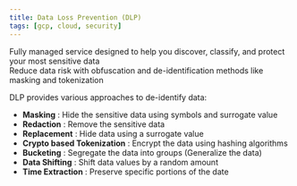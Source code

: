 ```yaml
---
title: Data Loss Prevention (DLP)
tags: [gcp, cloud, security]
---
```


Fully managed service designed to help you discover, classify, and protect your most sensitive data  
Reduce data risk with obfuscation and de-identification methods like masking and tokenization

DLP provides various approaches to de-identify data:

* **Masking** : Hide the sensitive data using symbols and surrogate value
* **Redaction** : Remove the sensitive data
* **Replacement** : Hide data using a surrogate value
* **Crypto based Tokenization** : Encrypt the data using hashing algorithms
* **Bucketing** : Segregate the data into groups (Generalize the data)
* **Data Shifting** : Shift data values by a random amount
* **Time Extraction** : Preserve specific portions of the date